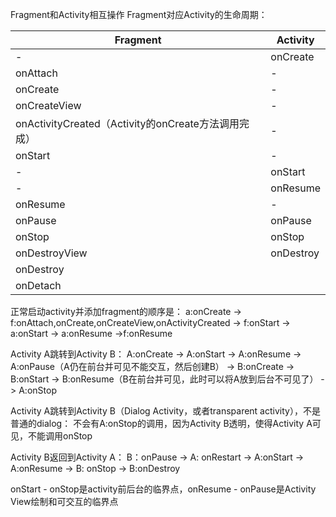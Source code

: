 Fragment和Activity相互操作
Fragment对应Activity的生命周期：

|Fragment|Activity|
|-|-|
|-|onCreate|
|onAttach|-|
|onCreate|-|
|onCreateView|-|
|onActivityCreated（Activity的onCreate方法调用完成）|-|
|onStart |-|
|-|onStart|
|-|onResume|
|onResume|-|
|onPause|onPause|
|onStop	|onStop	|
|onDestroyView|onDestroy|
|onDestroy||
|onDetach||

正常启动activity并添加fragment的顺序是：
a:onCreate -> f:onAttach,onCreate,onCreateView,onActivityCreated  -> f:onStart  -> a:onStart -> a:onResume ->f:onResume

Activity A跳转到Activity B：
A:onCreate  ->  A:onStart  -> A:onResume  -> A:onPause（A仍在前台并可见不能交互，然后创建B） -> B:onCreate  -> B:onStart -> B:onResume（B在前台并可见，此时可以将A放到后台不可见了） -> A:onStop

Activity A跳转到Activity B（Dialog Activity，或者transparent activity），不是普通的dialog：
不会有A:onStop的调用，因为Activity B透明，使得Activity A可见，不能调用onStop

Activity B返回到Activity A：
B：onPause -> A: onRestart -> A:onStart -> A:onResume -> B: onStop -> B:onDestroy

onStart - onStop是activity前后台的临界点，onResume - onPause是Activity View绘制和可交互的临界点
